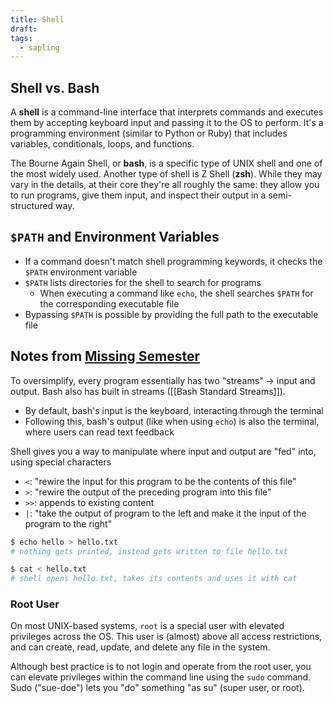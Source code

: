```yaml
---
title: Shell
draft: 
tags:
  - sapling
---
```

## Shell vs. Bash
A **shell** is a command-line interface that interprets commands and executes them by accepting keyboard input and passing it to the OS to perform. It's a programming environment (similar to Python or Ruby) that includes variables, conditionals, loops, and functions.

The Bourne Again Shell, or **bash**, is a specific type of UNIX shell and one of the most widely used. Another type of shell is Z Shell (**zsh**). While they may vary in the details, at their core they're all roughly the same: they allow you to run programs, give them input, and inspect their output in a semi-structured way.

## `$PATH` and Environment Variables
- If a command doesn't match shell programming keywords, it checks the `$PATH` environment variable
- `$PATH` lists directories for the shell to search for programs
	- When executing a command like `echo`, the shell searches `$PATH` for the corresponding executable file
- Bypassing `$PATH` is possible by providing the full path to the executable file

## Notes from [Missing Semester](https://missing.csail.mit.edu/2020/course-shell/) 
To oversimplify, every program essentially has two "streams" → input and output. Bash also has built in streams ([[Bash Standard Streams]]).

- By default, bash's input is the keyboard, interacting through the terminal
- Following this, bash's output (like when using `echo`) is also the terminal, where users can read text feedback

Shell gives you a way to manipulate where input and output are "fed" into, using special characters

- `<`: "rewire the input for this program to be the contents of this file"
- `>`: "rewire the output of the preceding program into this file"
- `>>`: appends to existing content
- `|`: "take the output of program to the left and make it the input of the program to the right"

```bash
$ echo hello > hello.txt
# nothing gets printed, instead gets written to file hello.txt
```

```bash
$ cat < hello.txt
# shell opens hello.txt, takes its contents and uses it with cat
```

### Root User
On most UNIX-based systems, `root` is a special user with elevated privileges across the OS. This user is (almost) above all access restrictions, and can create, read, update, and delete any file in the system. 

Although best practice is to not login and operate from the root user, you can elevate privileges within the command line using the `sudo` command. Sudo ("sue-doe") lets you "do" something "as su" (super user, or root).

